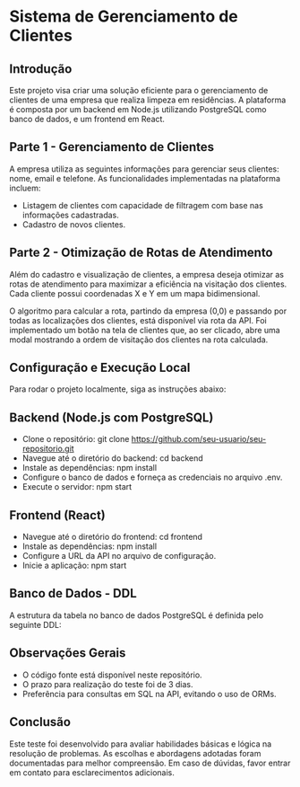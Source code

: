 # Sistema de Gerenciamento de Clientes
## Introdução

Este projeto visa criar uma solução eficiente para o gerenciamento de clientes de uma empresa que realiza limpeza em residências. A plataforma é composta por um backend em Node.js utilizando PostgreSQL como banco de dados, e um frontend em React.

## Parte 1 - Gerenciamento de Clientes


A empresa utiliza as seguintes informações para gerenciar seus clientes: nome, email e telefone. As funcionalidades implementadas na plataforma incluem:

- Listagem de clientes com capacidade de filtragem com base nas informações cadastradas.
- Cadastro de novos clientes.

## Parte 2 - Otimização de Rotas de Atendimento

Além do cadastro e visualização de clientes, a empresa deseja otimizar as rotas de atendimento para maximizar a eficiência na visitação dos clientes. Cada cliente possui coordenadas X e Y em um mapa bidimensional.

O algoritmo para calcular a rota, partindo da empresa (0,0) e passando por todas as localizações dos clientes, está disponível via rota da API. Foi implementado um botão na tela de clientes que, ao ser clicado, abre uma modal mostrando a ordem de visitação dos clientes na rota calculada.


## Configuração e Execução Local

Para rodar o projeto localmente, siga as instruções abaixo:

## Backend (Node.js com PostgreSQL)
- Clone o repositório: git clone https://github.com/seu-usuario/seu-repositorio.git
- Navegue até o diretório do backend: cd backend
- Instale as dependências: npm install
- Configure o banco de dados e forneça as credenciais no arquivo .env.
- Execute o servidor: npm start


## Frontend (React)
- Navegue até o diretório do frontend: cd frontend
- Instale as dependências: npm install
- Configure a URL da API no arquivo de configuração.
- Inicie a aplicação: npm start

## Banco de Dados - DDL
A estrutura da tabela no banco de dados PostgreSQL é definida pelo seguinte DDL:

## Observações Gerais
- O código fonte está disponível neste repositório.
- O prazo para realização do teste foi de 3 dias.
- Preferência para consultas em SQL na API, evitando o uso de ORMs.

## Conclusão
Este teste foi desenvolvido para avaliar habilidades básicas e lógica na resolução de problemas. As escolhas e abordagens adotadas foram documentadas para melhor compreensão. Em caso de dúvidas, favor entrar em contato para esclarecimentos adicionais.